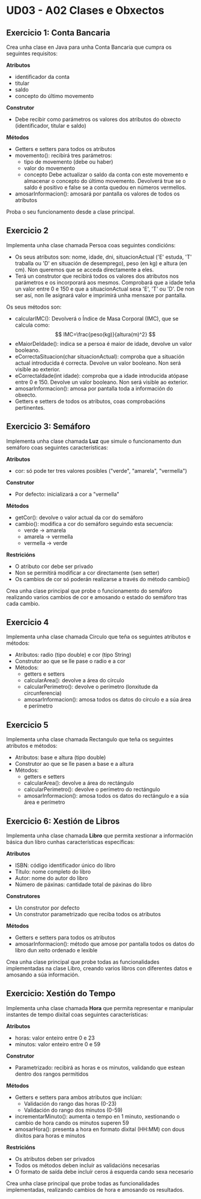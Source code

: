 # UD03 - A02 Clases e Obxectos

## Exercicio 1: Conta Bancaria

Crea unha clase en Java para unha Conta Bancaria que cumpra os seguintes requisitos:

**Atributos**

- identificador da conta
- titular 
- saldo
- concepto do último movemento

**Construtor**

- Debe recibir como parámetros os valores dos atributos do obxecto (identificador, titular e saldo)

**Métodos**

- Getters e setters para todos os atributos
- movemento(): recibirá tres parámetros:
  - tipo de movemento (debe ou haber)
  - valor do movemento
  - concepto
  Debe actualizar o saldo da conta con este movemento e almacenar o concepto do último movemento. Devolverá true se o saldo é positivo e false se a conta quedou en números vermellos.
- amosarInformacion(): amosará por pantalla os valores de todos os atributos

Proba o seu funcionamento desde a clase principal.

## Exercicio 2

Implementa unha clase chamada Persoa coas seguintes condicións:

- Os seus atributos son: nome, idade, dni, situacionActual ('E' estuda, 'T' traballa ou 'D' en situación de desemprego), peso (en kg) e altura (en cm). Non queremos que se acceda directamente a eles.
- Terá un construtor que recibirá todos os valores dos atributos nos parámetros e os incorporará aos mesmos. Comprobará que a idade teña un valor entre 0 e 150 e que a situacionActual sexa 'E', 'T' ou 'D'. De non ser así, non lle asignará valor e imprimirá unha mensaxe por pantalla.

Os seus métodos son:

- calcularIMC(): Devolverá o Índice de Masa Corporal (IMC), que se calcula como:
$$ IMC=\frac{peso(kg)}{altura(m)^2} $$
- eMaiorDeIdade(): indica se a persoa é maior de idade, devolve un valor booleano.
- eCorrectaSituacion(char situacionActual): comproba que a situación actual introducida é correcta. Devolve un valor booleano. Non será visible ao exterior.
- eCorrectaIdade(int idade): comproba que a idade introducida atópase entre 0 e 150. Devolve un valor booleano. Non será visible ao exterior.
- amosarInformacion(): amosa por pantalla toda a información do obxecto.
- Getters e setters de todos os atributos, coas comprobacións pertinentes.

## Exercicio 3: Semáforo

Implementa unha clase chamada **Luz** que simule o funcionamento dun semáforo coas seguintes características:

**Atributos**

- cor: só pode ter tres valores posibles ("verde", "amarela", "vermella")

**Construtor**

- Por defecto: inicializará a cor a "vermella"

**Métodos**

- getCor(): devolve o valor actual da cor do semáforo
- cambio(): modifica a cor do semáforo seguindo esta secuencia:
  - verde → amarela
  - amarela → vermella 
  - vermella → verde

**Restricións**

- O atributo cor debe ser privado
- Non se permitirá modificar a cor directamente (sen setter)
- Os cambios de cor só poderán realizarse a través do método cambio()

Crea unha clase principal que probe o funcionamento do semáforo realizando varios cambios de cor e amosando o estado do semáforo tras cada cambio.

## Exercicio 4

Implementa unha clase chamada Circulo que teña os seguintes atributos e métodos:

- Atributos: radio (tipo double) e cor (tipo String)
- Construtor ao que se lle pase o radio e a cor
- Métodos:
  - getters e setters
  - calcularArea(): devolve a área do círculo
  - calcularPerimetro(): devolve o perímetro (lonxitude da circunferencia)
  - amosarInformacion(): amosa todos os datos do círculo e a súa área e perímetro

## Exercicio 5

Implementa unha clase chamada Rectangulo que teña os seguintes atributos e métodos:

- Atributos: base e altura (tipo double)
- Construtor ao que se lle pasen a base e a altura
- Métodos:
  - getters e setters
  - calcularArea(): devolve a área do rectángulo
  - calcularPerimetro(): devolve o perímetro do rectángulo
  - amosarInformacion(): amosa todos os datos do rectángulo e a súa área e perímetro

## Exercicio 6: Xestión de Libros

Implementa unha clase chamada **Libro** que permita xestionar a información básica dun libro cunhas características específicas:

**Atributos**

- ISBN: código identificador único do libro
- Título: nome completo do libro
- Autor: nome do autor do libro
- Número de páxinas: cantidade total de páxinas do libro

**Construtores**

- Un construtor por defecto
- Un construtor parametrizado que reciba todos os atributos

**Métodos**

- Getters e setters para todos os atributos
- amosarInformacion(): método que amose por pantalla todos os datos do libro dun xeito ordenado e lexible

Crea unha clase principal que probe todas as funcionalidades implementadas na clase Libro, creando varios libros con diferentes datos e amosando a súa información.

## Exercicio: Xestión do Tempo

Implementa unha clase chamada **Hora** que permita representar e manipular instantes de tempo dixital coas seguintes características:

**Atributos**

- horas: valor enteiro entre 0 e 23
- minutos: valor enteiro entre 0 e 59

**Construtor**

- Parametrizado: recibirá as horas e os minutos, validando que estean dentro dos rangos permitidos

**Métodos**

- Getters e setters para ambos atributos que inclúan:
  - Validación do rango das horas (0-23)
  - Validación do rango dos minutos (0-59)
- incrementarMinuto(): aumenta o tempo en 1 minuto, xestionando o cambio de hora cando os minutos superen 59
- amosarHora(): presenta a hora en formato dixital (HH:MM) con dous díxitos para horas e minutos

**Restricións**

- Os atributos deben ser privados
- Todos os métodos deben incluír as validacións necesarias
- O formato de saída debe incluír ceros á esquerda cando sexa necesario

Crea unha clase principal que probe todas as funcionalidades implementadas, realizando cambios de hora e amosando os resultados.
